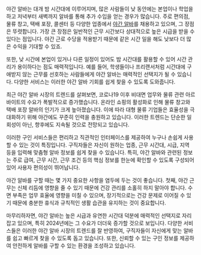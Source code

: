 <p>야간 알바는 대개 밤 시간대에 이루어지며, 많은 사람들이 낮 동안에는 본업이나 학업을 하고 저녁부터 새벽까지 알바를 통해 추가 수입을 얻는 경우가 많습니다. 주로 편의점, 물류 창고, 택배 포장, 콜센터 등 다양한 업종에서 <a href="https://ezalba.com/">야간 알바</a>를 채용하고 있으며, 그 장점은 뚜렷합니다. 가장 큰 장점은 일반적인 근무 시간보다 상대적으로 높은 시급을 받을 수 있다는 점입니다. 야간 근로 수당을 적용받기 때문에 같은 시간 일을 해도 낮보다 더 많은 수익을 기대할 수 있죠.</p>
<p>또한, 낮 시간에 본업이 있거나 다른 일정이 있어도 밤 시간대를 활용할 수 있어 시간 관리가 용이하다는 점도 매력적입니다. 예를 들어, 학생들이나 프리랜서처럼 시간대에 구애받지 않는 근무를 선호하는 사람들에게 야간 알바는 매력적인 선택지가 될 수 있습니다. 다양한 서비스는 이러한 야간 알바 기회를 쉽게 찾을 수 있도록 도와줍니다.</p>
<p>최근 야간 알바 시장의 트렌드를 살펴보면, 코로나19 이후 비대면 업무와 물류 관련 아르바이트의 수요가 폭발적으로 증가했습니다. 온라인 쇼핑의 활성화로 인해 물류 창고와 택배 포장 알바의 인기가 크게 높아졌습니다. 이에 따라 대형 물류 기업들은 효율성을 극대화하기 위해 야간에도 꾸준히 인력을 충원하고 있습니다. 이러한 트렌드는 단순한 일회성이 아닌, 향후에도 지속될 것으로 전망되고 있습니다.</p>
<p>이러한 구인 서비스들은 편리하고 직관적인 인터페이스를 제공하여 누구나 손쉽게 사용할 수 있는 것이 특징입니다. 구직자들은 자신이 원하는 업종, 근무 시간대, 시급, 지역 등을 입력해 맞춤형 알바 정보를 쉽게 찾을 수 있습니다. 특히, 야간 알바와 관련된 정보는 주로 급여, 근무 시간, 근무 조건 등의 핵심 정보를 한눈에 확인할 수 있도록 구성되어 있어 사용자 편의성이 뛰어납니다.</p>
<p>야간 알바를 구할 때는 몇 가지 중요한 사항을 염두에 두는 것이 좋습니다. 첫째, 야간 근무는 신체 리듬에 영향을 줄 수 있기 때문에 건강 관리를 소홀히 하지 말아야 합니다. 수면 부족은 업무 효율에 영향을 미칠 수 있으며, 장기적으로는 건강 문제로 이어질 수 있기 때문에 충분한 휴식과 규칙적인 생활 습관을 유지하는 것이 중요합니다.</p>
<p>마무리하자면, 야간 알바는 높은 시급과 유연한 시간대 덕분에 매력적인 선택지로 자리잡고 있으며, 특히 2024년에는 그 수요가 더더욱 증가할 것으로 보입니다. 다양한 서비스들은 이러한 야간 알바 시장의 트렌드를 잘 반영하여, 구직자들이 자신에게 맞는 알바를 쉽고 빠르게 찾을 수 있도록 돕고 있습니다. 또한, 신뢰할 수 있는 구인 정보를 제공하여 안전하게 알바를 구할 수 있는 환경을 조성하고 있습니다.</p>
